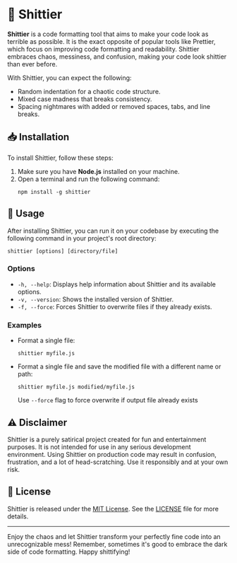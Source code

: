 # 💩 Shittier

**Shittier** is a code formatting tool that aims to make your code look as terrible as possible. It is the exact opposite of popular tools like Prettier, which focus on improving code formatting and readability. Shittier embraces chaos, messiness, and confusion, making your code look shittier than ever before.

With Shittier, you can expect the following:

- Random indentation for a chaotic code structure.
- Mixed case madness that breaks consistency.
- Spacing nightmares with added or removed spaces, tabs, and line breaks.
<!-- - Creative comment chaos with sarcastic or nonsensical remarks. -->


## 📥️ Installation

To install Shittier, follow these steps:

1. Make sure you have **Node.js** installed on your machine.
2. Open a terminal and run the following command:
   ```
   npm install -g shittier
   ```

## 🚀 Usage

After installing Shittier, you can run it on your codebase by executing the following command in your project's root directory:

```
shittier [options] [directory/file]
```

### Options

- `-h, --help`: Displays help information about Shittier and its available options.
- `-v, --version`: Shows the installed version of Shittier.
- `-f, --force`: Forces Shittier to overwrite files if they already exists.

### Examples

- Format a single file:
  ```
  shittier myfile.js
  ```

- Format a single file and save the modified file with a different name or path:
  ```
  shittier myfile.js modified/myfile.js
  ```
  Use `--force` flag to force overwrite if output file already exists

## ⚠️ Disclaimer

Shittier is a purely satirical project created for fun and entertainment purposes. It is not intended for use in any serious development environment. Using Shittier on production code may result in confusion, frustration, and a lot of head-scratching. Use it responsibly and at your own risk.

## 📜 License

Shittier is released under the [MIT License](https://opensource.org/licenses/MIT). See the [LICENSE](LICENSE) file for more details.

---

Enjoy the chaos and let Shittier transform your perfectly fine code into an unrecognizable mess! Remember, sometimes it's good to embrace the dark side of code formatting. Happy shittifying!
